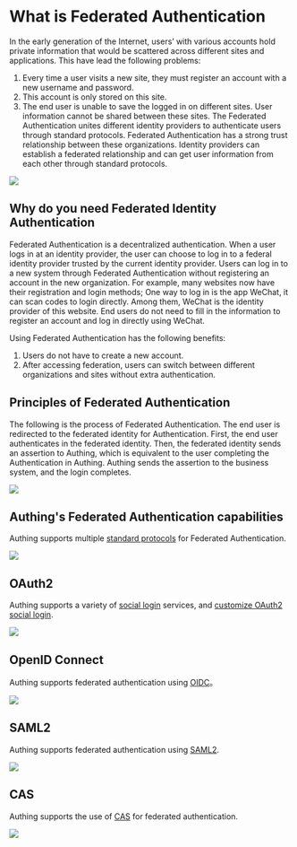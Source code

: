 # What is Federated Authentication

<LastUpdated/>

In the early generation of the Internet, users’ with various accounts hold private information that would be scattered across different sites and applications. This have lead the following problems:

1. Every time a user visits a new site, they must register an account with a new username and password.
2. This account is only stored on this site.
3. The end user is unable to save the logged in on different sites. User information cannot be shared between these sites.
   The Federated Authentication unites different identity providers to authenticate users through standard protocols. Federated Authentication has a strong trust relationship between these organizations. Identity providers can establish a federated relationship and can get user information from each other through standard protocols.

![](~@imagesZhCn/concepts/federation/1-1.png)

## Why do you need Federated Identity Authentication

Federated Authentication is a decentralized authentication. When a user logs in at an identity provider, the user can choose to log in to a federal identity provider trusted by the current identity provider. Users can log in to a new system through Federated Authentication without registering an account in the new organization. For example, many websites now have their registration and login methods; One way to log in is the app WeChat, it can scan codes to login directly. Among them, WeChat is the identity provider of this website. End users do not need to fill in the information to register an account and log in directly using WeChat.

Using Federated Authentication has the following benefits:

1. Users do not have to create a new account.
2. After accessing federation, users can switch between different organizations and sites without extra authentication.

## Principles of Federated Authentication

The following is the process of Federated Authentication. The end user is redirected to the federated identity for Authentication. First, the end user authenticates in the federated identity. Then, the federated identity sends an assertion to Authing, which is equivalent to the user completing the Authentication in Authing. Authing sends the assertion to the business system, and the login completes.

![](~@imagesZhCn/concepts/federation/1-2.png)

## Authing's Federated Authentication capabilities

Authing supports multiple [standard protocols](https://federation-poc.authing.cn/) for Federated Authentication.

![](~@imagesZhCn/concepts/federation/1-3.png)

## OAuth2

Authing supports a variety of [social login](/guides/connections/social.md) services, and [customize OAuth2 social login](/connections/custom-social-provider/).

![](~@imagesZhCn/concepts/federation/1-4.png)

## OpenID Connect

Authing supports federated authentication using [OIDC](/connections/oidc/)。

![](~@imagesZhCn/concepts/federation/1-5.png)

## SAML2

Authing supports federated authentication using [SAML2](/connections/saml/).

![](~@imagesZhCn/concepts/federation/1-6.png)

## CAS

Authing supports the use of [CAS](/connections/cas/) for federated authentication.

![](~@imagesZhCn/concepts/federation/1-7.png)
